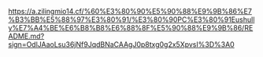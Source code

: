 https://a.zilingmio14.cf/%60%E3%80%90%E5%90%88%E9%9B%86%E7%B3%BB%E5%88%97%E3%80%91/%E3%80%90PC%E3%80%91Eushully%E7%A4%BE%E6%B8%B8%E6%88%8F%E5%90%88%E9%9B%86/README.md?sign=OdlJAaoLsu36jNf9JqdBNaCAAgJ0p8txg0g2x5XpvsI%3D%3A0